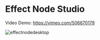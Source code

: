 # Effect Node Studio

Video Demo: https://vimeo.com/506670179

![effectnodedesktop](https://user-images.githubusercontent.com/4082826/106376332-4ca20a00-63cf-11eb-92d5-8159f21384f9.png)
